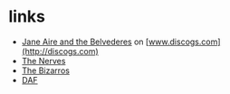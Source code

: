 # links

- [Jane Aire and the Belvederes](https://www.discogs.com/Jane-Aire-And-The-Belvederes-Jane-Aire-And-The-Belvederes/master/335222) on [www.discogs.com](http://discogs.com)
- [The Nerves](https://www.discogs.com/The-Nerves-The-Nerves/master/463417)
- [The Bizarros](https://www.discogs.com/The-Bizarros-Lady-Doubonette/release/1550388)
- [DAF](https://www.discogs.com/Deutsch-Amerikanische-Freundschaft-F%C3%BCnfzehn-Neue-DAF-Lieder/master/25458)
